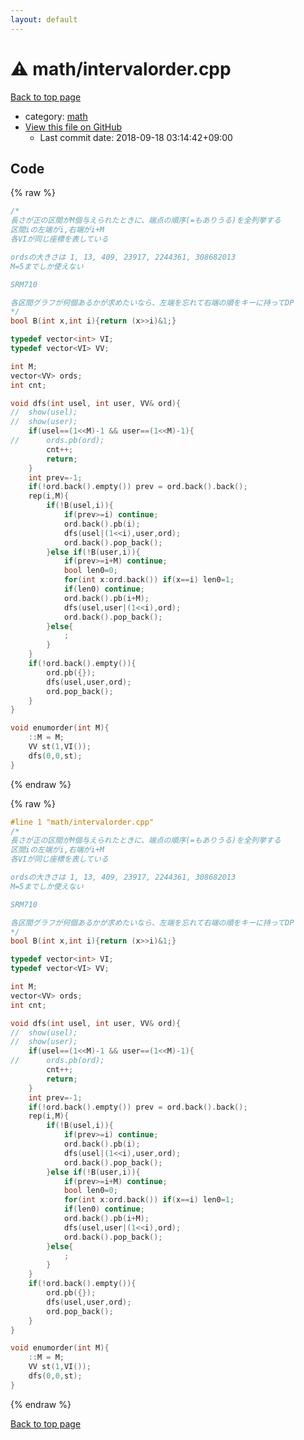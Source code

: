 ```yaml
---
layout: default
---
```


<!-- mathjax config similar to math.stackexchange -->
<script type="text/javascript" async
  src="https://cdnjs.cloudflare.com/ajax/libs/mathjax/2.7.5/MathJax.js?config=TeX-MML-AM_CHTML">
</script>
<script type="text/x-mathjax-config">
  MathJax.Hub.Config({
    TeX: { equationNumbers: { autoNumber: "AMS" }},
    tex2jax: {
      inlineMath: [ ['$','$'] ],
      processEscapes: true
    },
    "HTML-CSS": { matchFontHeight: false },
    displayAlign: "left",
    displayIndent: "2em"
  });
</script>

<script type="text/javascript" src="https://cdnjs.cloudflare.com/ajax/libs/jquery/3.4.1/jquery.min.js"></script>
<script src="https://cdn.jsdelivr.net/npm/jquery-balloon-js@1.1.2/jquery.balloon.min.js" integrity="sha256-ZEYs9VrgAeNuPvs15E39OsyOJaIkXEEt10fzxJ20+2I=" crossorigin="anonymous"></script>
<script type="text/javascript" src="../../assets/js/copy-button.js"></script>
<link rel="stylesheet" href="../../assets/css/copy-button.css" />


# :warning: math/intervalorder.cpp

<a href="../../index.html">Back to top page</a>

* category: <a href="../../index.html#7e676e9e663beb40fd133f5ee24487c2">math</a>
* <a href="{{ site.github.repository_url }}/blob/master/math/intervalorder.cpp">View this file on GitHub</a>
    - Last commit date: 2018-09-18 03:14:42+09:00




## Code

<a id="unbundled"></a>
{% raw %}
```cpp
/*
長さが正の区間がM個与えられたときに、端点の順序(=もありうる)を全列挙する
区間iの左端がi,右端がi+M
各VIが同じ座標を表している

ordsの大きさは 1, 13, 409, 23917, 2244361, 308682013
M=5までしか使えない

SRM710

各区間グラフが何個あるかが求めたいなら、左端を忘れて右端の順をキーに持ってDP
*/
bool B(int x,int i){return (x>>i)&1;}

typedef vector<int> VI;
typedef vector<VI> VV;

int M;
vector<VV> ords;
int cnt;

void dfs(int usel, int user, VV& ord){
//	show(usel);
//	show(user);
	if(usel==(1<<M)-1 && user==(1<<M)-1){
//		ords.pb(ord);
		cnt++;
		return;
	}
	int prev=-1;
	if(!ord.back().empty()) prev = ord.back().back();
	rep(i,M){
		if(!B(usel,i)){
			if(prev>=i) continue;
			ord.back().pb(i);
			dfs(usel|(1<<i),user,ord);
			ord.back().pop_back();
		}else if(!B(user,i)){
			if(prev>=i+M) continue;
			bool len0=0;
			for(int x:ord.back()) if(x==i) len0=1;
			if(len0) continue;
			ord.back().pb(i+M);
			dfs(usel,user|(1<<i),ord);
			ord.back().pop_back();
		}else{
			;
		}
	}
	if(!ord.back().empty()){
		ord.pb({});
		dfs(usel,user,ord);
		ord.pop_back();
	}
}

void enumorder(int M){
	::M = M;
	VV st(1,VI());
	dfs(0,0,st);
}
```
{% endraw %}

<a id="bundled"></a>
{% raw %}
```cpp
#line 1 "math/intervalorder.cpp"
/*
長さが正の区間がM個与えられたときに、端点の順序(=もありうる)を全列挙する
区間iの左端がi,右端がi+M
各VIが同じ座標を表している

ordsの大きさは 1, 13, 409, 23917, 2244361, 308682013
M=5までしか使えない

SRM710

各区間グラフが何個あるかが求めたいなら、左端を忘れて右端の順をキーに持ってDP
*/
bool B(int x,int i){return (x>>i)&1;}

typedef vector<int> VI;
typedef vector<VI> VV;

int M;
vector<VV> ords;
int cnt;

void dfs(int usel, int user, VV& ord){
//	show(usel);
//	show(user);
	if(usel==(1<<M)-1 && user==(1<<M)-1){
//		ords.pb(ord);
		cnt++;
		return;
	}
	int prev=-1;
	if(!ord.back().empty()) prev = ord.back().back();
	rep(i,M){
		if(!B(usel,i)){
			if(prev>=i) continue;
			ord.back().pb(i);
			dfs(usel|(1<<i),user,ord);
			ord.back().pop_back();
		}else if(!B(user,i)){
			if(prev>=i+M) continue;
			bool len0=0;
			for(int x:ord.back()) if(x==i) len0=1;
			if(len0) continue;
			ord.back().pb(i+M);
			dfs(usel,user|(1<<i),ord);
			ord.back().pop_back();
		}else{
			;
		}
	}
	if(!ord.back().empty()){
		ord.pb({});
		dfs(usel,user,ord);
		ord.pop_back();
	}
}

void enumorder(int M){
	::M = M;
	VV st(1,VI());
	dfs(0,0,st);
}

```
{% endraw %}

<a href="../../index.html">Back to top page</a>

